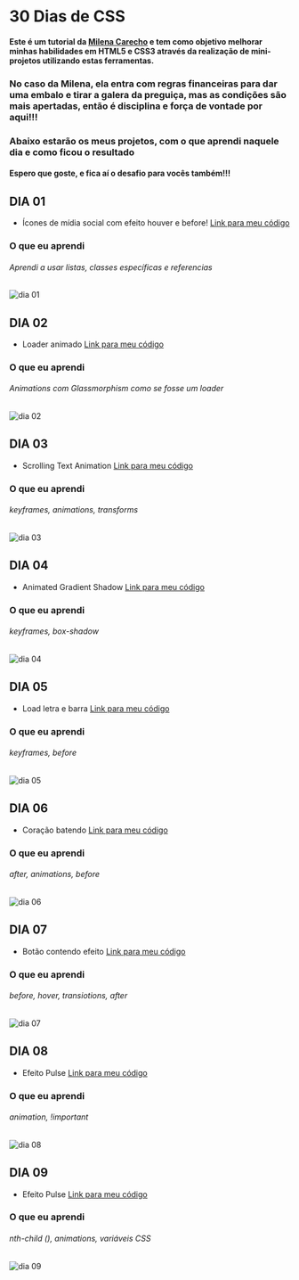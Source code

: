 # 30 Dias de CSS
#### Este é um tutorial da <a href="https://github.com/MilenaCarecho">Milena Carecho</a> e tem como objetivo melhorar minhas habilidades em HTML5 e CSS3 através da realização de mini-projetos utilizando estas ferramentas.
### No caso da Milena, ela entra com regras financeiras para dar uma embalo e tirar a galera da preguiça, mas as condições são mais apertadas, então é disciplina e força de vontade por aqui!!!

### Abaixo estarão os meus projetos, com o que aprendi naquele dia e como ficou o resultado
#### Espero que goste, e fica aí o desafio para vocês também!!!

## DIA 01
* Ícones de mídia social com efeito houver e before! <a href="https://github.com/thaycelidonio/30DiasDeCss/tree/main/desafios/dia-01">Link para meu código</a>
### O que eu aprendi
###### Aprendi a usar listas, classes específicas e referencias
![dia 01](https://github.com/thaycelidonio/30DiasDeCss/blob/main/desafios/dia-01/Dia1.gif)

## DIA 02
* Loader animado <a href="https://github.com/thaycelidonio/30DiasDeCss/tree/main/desafios/dia-02">Link para meu código</a>
### O que eu aprendi
###### Animations com Glassmorphism como se fosse um loader
![dia 02](https://github.com/thaycelidonio/30DiasDeCss/blob/main/desafios/dia-02/dia-02.gif)

## DIA 03
* Scrolling Text Animation <a href="https://github.com/thaycelidonio/30DiasDeCss/tree/main/desafios/dia-03">Link para meu código</a>
### O que eu aprendi
###### keyframes, animations, transforms
![dia 03](https://github.com/thaycelidonio/30DiasDeCss/blob/main/desafios/dia-03/Dia03.gif)

## DIA 04
* Animated Gradient Shadow <a href="https://github.com/thaycelidonio/30DiasDeCss/tree/main/desafios/dia-04">Link para meu código</a>
### O que eu aprendi
###### keyframes, box-shadow

![dia 04](https://github.com/thaycelidonio/30DiasDeCss/blob/main/desafios/dia-04/dia%2004.gif.gif)

## DIA 05
* Load letra e barra <a href="https://github.com/thaycelidonio/30DiasDeCss/tree/main/desafios/dia-05">Link para meu código</a>
### O que eu aprendi
###### keyframes, before
![dia 05](https://github.com/thaycelidonio/30DiasDeCss/blob/main/desafios/dia-05/dia-05.gif)

## DIA 06
* Coração batendo <a href="https://github.com/thaycelidonio/30DiasDeCss/tree/main/desafios/dia-06">Link para meu código</a>
### O que eu aprendi
###### after, animations, before
![dia 06](https://github.com/thaycelidonio/30DiasDeCss/blob/main/desafios/dia-06/dia-06.gif)

## DIA 07
* Botão contendo efeito <a href="https://github.com/thaycelidonio/30DiasDeCss/tree/main/desafios/dia-07">Link para meu código</a>
### O que eu aprendi
###### before, hover, transiotions, after
![dia 07](https://github.com/thaycelidonio/30DiasDeCss/blob/main/desafios/dia-07/Dia-07.gif)

## DIA 08
* Efeito Pulse <a href="https://github.com/thaycelidonio/30DiasDeCss/tree/main/desafios/dia-08">Link para meu código</a>
### O que eu aprendi
###### animation, !important
![dia 08](https://github.com/thaycelidonio/30DiasDeCss/blob/main/desafios/dia-08/dia-08.gif)

## DIA 09
* Efeito Pulse <a href="https://github.com/thaycelidonio/30DiasDeCss/tree/main/desafios/dia-09">Link para meu código</a>
### O que eu aprendi
###### nth-child (), animations, variáveis CSS
![dia 09](https://github.com/thaycelidonio/30DiasDeCss/blob/main/desafios/dia-09/dia-09.gif)
